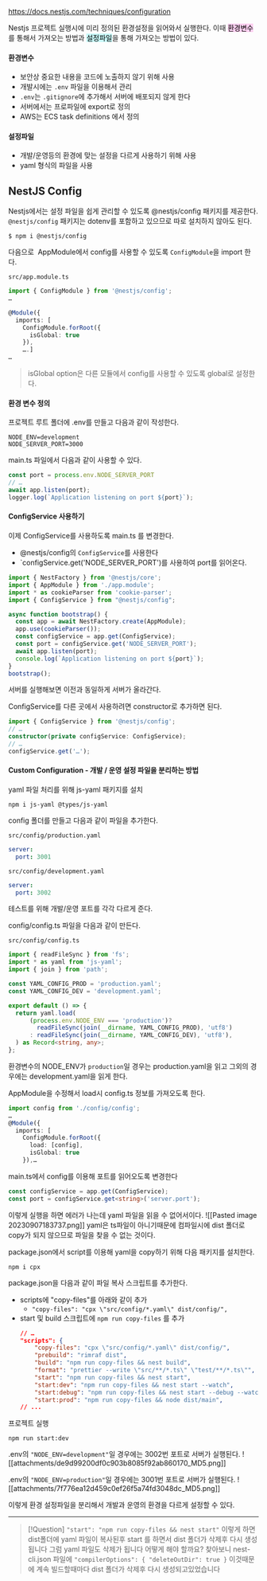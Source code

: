 https://docs.nestjs.com/techniques/configuration

Nestjs 프로젝트 실행시에 미리 정의된 환경설정을 읽어와서 실행한다.
이때 <mark style="background: #FFB8EBA6;">환경변수</mark>를 통해서 가져오는 방법과 <mark style="background: #ABF7F7A6;">설정파일</mark>을 통해 가져오는 방법이 있다.

#### 환경변수
- 보안상 중요한 내용을 코드에 노출하지 않기 위해 사용
- 개발시에는 `.env` 파일을 이용해서 관리
- `.env`는 `.gitignore`에 추가해서 서버에 배포되지 않게 한다
- 서버에서는 프로파일에 export로 정의
- AWS는 ECS task definitions 에서 정의
#### 설정파일
- 개발/운영등의 환경에 맞는 설정을 다르게 사용하기 위해 사용
- yaml 형식의 파일을 사용

## NestJS Config
Nestjs에서는 설정 파일을 쉽게 관리할 수 있도록 @nestjs/config 패키지를 제공한다.
`@nestjs/config` 패키지는 dotenv를 포함하고 있으므로 따로 설치하지 않아도 된다.
```shell
$ npm i @nestjs/config
```

다음으로  AppModule에서 config를 사용할 수 있도록 `ConfigModule`을 import 한다.

`src/app.module.ts`
```ts
import { ConfigModule } from '@nestjs/config';
…

@Module({
  imports: [
    ConfigModule.forRoot({
      isGlobal: true
    }),
    ….]
…
```
> isGlobal option은 다른 모듈에서 config를 사용할 수 있도록 global로 설정한다.

#### 환경 변수 정의
프로젝트 루트 폴더에 .env를 만들고 다음과 같이 작성한다.
```
NODE_ENV=development
NODE_SERVER_PORT=3000
```

main.ts 파일에서 다음과 같이 사용할 수 있다.
```ts
const port = process.env.NODE_SERVER_PORT
// …
await app.listen(port);
logger.log(`Application listening on port ${port}`);
```

#### ConfigService 사용하기
이제 ConfigService를 사용하도록 main.ts 를 변경한다.
- @nestjs/config의 `ConfigService`를 사용한다
- `configService.get('NODE_SERVER_PORT')를 사용하여 port를 읽어온다.

```ts
import { NestFactory } from '@nestjs/core';
import { AppModule } from './app.module';
import * as cookieParser from 'cookie-parser';
import { ConfigService } from "@nestjs/config";

async function bootstrap() {
  const app = await NestFactory.create(AppModule);
  app.use(cookieParser());
  const configService = app.get(ConfigService);
  const port = configService.get('NODE_SERVER_PORT');
  await app.listen(port);
  console.log(`Application listening on port ${port}`);
}
bootstrap();
```
서버를 실행해보면 이전과 동일하게 서버가 올라간다.

ConfigService를 다른 곳에서 사용하려면 constructor로 추가하면 된다.

```ts
import { ConfigService } from '@nestjs/config';
// …
constructor(private configService: ConfigService);
// …
configService.get('…');
```

#### Custom Configuration - 개발 / 운영 설정 파일을 분리하는 방법
yaml 파일 처리를 위해 js-yaml 패키지를 설치
```shell
npm i js-yaml @types/js-yaml
```

config 폴더를 만들고 다음과 같이 파일을 추가한다.

`src/config/production.yaml`
```yaml
server:
  port: 3001
```

`src/config/development.yaml`
```yaml
server:
  port: 3002
```
테스트를 위해 개발/운영 포트를 각각 다르게 준다.

config/config.ts 파일을 다음과 같이 만든다.

`src/config/config.ts`
```ts
import { readFileSync } from 'fs';
import * as yaml from 'js-yaml';
import { join } from 'path';

const YAML_CONFIG_PROD = 'production.yaml';
const YAML_CONFIG_DEV = 'development.yaml';

export default () => {
  return yaml.load(
      (process.env.NODE_ENV === 'production')?
        readFileSync(join(__dirname, YAML_CONFIG_PROD), 'utf8')
      : readFileSync(join(__dirname, YAML_CONFIG_DEV), 'utf8'),
  ) as Record<string, any>;
};
```
환경변수의 NODE_ENV가 `production`일 경우는 production.yaml을 읽고 그외의 경우에는 development.yaml을 읽게 한다.

AppModule을 수정해서 load시 config.ts 정보를 가져오도록 한다.
```ts
import config from './config/config';
…
@Module({
  imports: [
    ConfigModule.forRoot({
      load: [config],
      isGlobal: true
    }),…
```

main.ts에서 config를 이용해 포트를 읽어오도록 변경한다
```ts
const configService = app.get(ConfigService);
const port = configService.get<string>('server.port');
```

이렇게 실행을 하면 에러가 나는데 yaml 파일을 읽을 수 없어서이다.
![[Pasted image 20230907183737.png]]
yaml은 ts파일이 아니기때문에 컴파일시에 dist 폴더로 copy가 되지 않으므로 파일을 찾을 수 없는 것이다.

package.json에서 script를 이용해 yaml을 copy하기 위해 다음 패키지를 설치한다.
```shell
npm i cpx
```

package.json을 다음과 같이 파일 복사 스크립트를 추가한다.

- scripts에 "copy-files"를 아래와 같이 추가
	- `"copy-files": "cpx \"src/config/*.yaml\" dist/config/",`
- start 및 build 스크립트에 `npm run copy-files` 를 추가
	```json
	// …
	"scripts": {
	    "copy-files": "cpx \"src/config/*.yaml\" dist/config/",
	    "prebuild": "rimraf dist",
	    "build": "npm run copy-files && nest build",
	    "format": "prettier --write \"src/**/*.ts\" \"test/**/*.ts\"",
	    "start": "npm run copy-files && nest start",
	    "start:dev": "npm run copy-files && nest start --watch",
	    "start:debug": "npm run copy-files && nest start --debug --watch",
	    "start:prod": "npm run copy-files && node dist/main",
	// ...
	```

프로젝트 실행
```shell
npm run start:dev
```

.env의 `"NODE_ENV=development"`일 경우에는 3002번 포트로 서버가 실행된다.
![[attachments/de9d99200df0c903b8085f92ab860170_MD5.png]]

.env의 `"NODE_ENV=production"`일 경우에는 3001번 포트로 서버가 실행된다.
![[attachments/7f776ea12d459c0ef26f5a74fd3048dc_MD5.png]]

이렇게 환경 설정파일을 분리해서 개발과 운영의 환경을 다르게 설정할 수 있다.

---


> [!Question] `"start": "npm run copy-files && nest start"` 이렇게 하면 dist폴더에 yaml 파일이 복사된후 start 를 하면서 dist 폴더가 삭제후 다시 생성됩니다 그럼 yaml 파일도 삭제가 됩니다 어떻게 해야 할까요?
>  찾아보니 nest-cli.json 파일에 `"compilerOptions": { "deleteOutDir": true }` 이것때문에 계속 빌드할때마다 dist 폴더가 삭제후 다시 생성되고있었습니다
